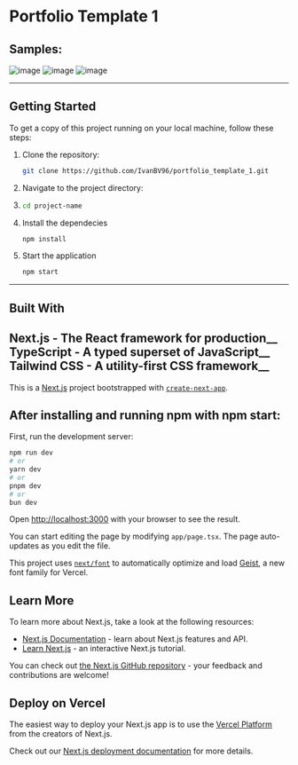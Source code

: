 # Portfolio Template 1

## Samples:
![image](https://github.com/user-attachments/assets/fadb4a7f-87cb-4984-94d2-477fec485d95)
![image](https://github.com/user-attachments/assets/c2818aef-8828-4d3c-9ea0-be1155bc397c)
![image](https://github.com/user-attachments/assets/733c183f-4bd5-41f7-ba68-3affa0abc1ac)

---

## Getting Started

To get a copy of this project running on your local machine, follow these steps:

1. Clone the repository:
   ```bash
   git clone https://github.com/IvanBV96/portfolio_template_1.git
2. Navigate to the project directory:
3. ```bash
   cd project-name
4. Install the dependecies
   ```bash
   npm install
5. Start the application
   ```bash
   npm start
---
## Built With
Next.js - The React framework for production__
TypeScript - A typed superset of JavaScript__
Tailwind CSS - A utility-first CSS framework__
---
This is a [Next.js](https://nextjs.org) project bootstrapped with [`create-next-app`](https://nextjs.org/docs/app/api-reference/cli/create-next-app).

## After installing and running npm with npm start:

First, run the development server:

```bash
npm run dev
# or
yarn dev
# or
pnpm dev
# or
bun dev
```

Open [http://localhost:3000](http://localhost:3000) with your browser to see the result.

You can start editing the page by modifying `app/page.tsx`. The page auto-updates as you edit the file.

This project uses [`next/font`](https://nextjs.org/docs/app/building-your-application/optimizing/fonts) to automatically optimize and load [Geist](https://vercel.com/font), a new font family for Vercel.

## Learn More

To learn more about Next.js, take a look at the following resources:

- [Next.js Documentation](https://nextjs.org/docs) - learn about Next.js features and API.
- [Learn Next.js](https://nextjs.org/learn) - an interactive Next.js tutorial.

You can check out [the Next.js GitHub repository](https://github.com/vercel/next.js) - your feedback and contributions are welcome!

## Deploy on Vercel

The easiest way to deploy your Next.js app is to use the [Vercel Platform](https://vercel.com/new?utm_medium=default-template&filter=next.js&utm_source=create-next-app&utm_campaign=create-next-app-readme) from the creators of Next.js.

Check out our [Next.js deployment documentation](https://nextjs.org/docs/app/building-your-application/deploying) for more details.
